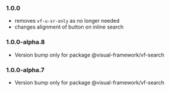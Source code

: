 ### 1.0.0

- removes `vf-u-sr-only` as no longer needed
- changes alignment of button on inline search

### 1.0.0-alpha.8

- Version bump only for package @visual-framework/vf-search

### 1.0.0-alpha.7

- Version bump only for package @visual-framework/vf-search
